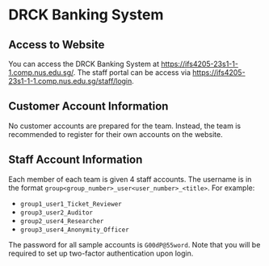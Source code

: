 # DRCK Banking System

## Access to Website

You can access the DRCK Banking System at <https://ifs4205-23s1-1-1.comp.nus.edu.sg/>.
The staff portal can be access via <https://ifs4205-23s1-1-1.comp.nus.edu.sg/staff/login>.

## Customer Account Information

No customer accounts are prepared for the team.
Instead, the team is recommended to register for their own accounts on the website.

## Staff Account Information

Each member of each team is given 4 staff accounts.
The username is in the format `group<group_number>_user<user_number>_<title>`.
For example:

* `group1_user1_Ticket_Reviewer`
* `group3_user2_Auditor`
* `group2_user4_Researcher`
* `group3_user4_Anonymity_Officer`

The password for all sample accounts is `G00dP@55word`.
Note that you will be required to set up two-factor authentication upon login.
